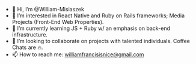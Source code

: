 - 👋 Hi, I’m @William-Misiaszek
- 👀 I’m interested in React Native and Ruby on Rails frameworks; Media Projects (Front-End Web Properties).
- 🌱 I’m currently learning JS + Ruby w/ an emphasis on back-end infrastructure.
- 💞️ I’m looking to collaborate on projects with talented individuals. Coffee Chats are 🔥.
- 📫 How to reach me: williamfrancisisnice@gmail.com

<!---
William-Misiaszek/William-Misiaszek is a ✨ special ✨ repository because its `README.md` (this file) appears on your GitHub profile.
You can click the Preview link to take a look at your changes.
--->
